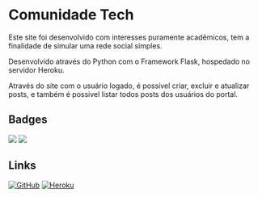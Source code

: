 # Comunidade Tech

Este site foi desenvolvido com interesses puramente acadêmicos, tem a finalidade de simular uma rede social simples.

Desenvolvido através do Python com o Framework Flask, hospedado no servidor Heroku.

Através do site com o usuário logado, é possivel criar, excluir e atualizar posts, e também é possivel listar todos posts dos usuários do portal.

## Badges

<img src="https://img.shields.io/badge/python-3.10.7-blue" /> <img src="https://img.shields.io/badge/flask-2.2.2-red" />

## Links

<a href="https://github.com/elijuniordev/ComunidadeTech">![GitHub](https://img.shields.io/badge/github-%23121011.svg?style=for-the-badge&logo=github&logoColor=white)</a> <a href="https://comunidadetech.herokuapp.com/">![Heroku](https://img.shields.io/badge/heroku-%23430098.svg?style=for-the-badge&logo=heroku&logoColor=white)</a>
